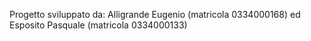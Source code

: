 Progetto sviluppato da:
Alligrande Eugenio (matricola 0334000168) ed
Esposito Pasquale (matricola 0334000133)
